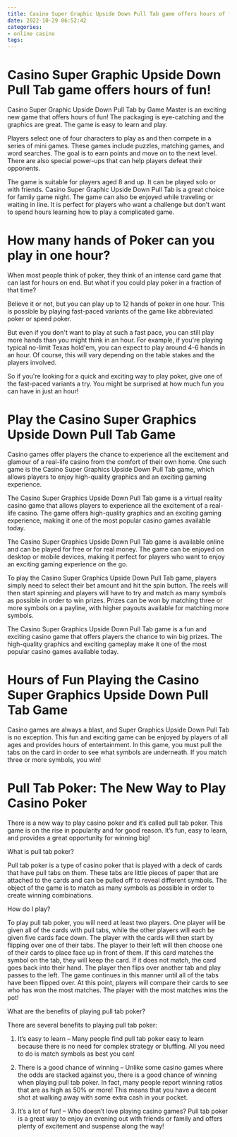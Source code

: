 ```yaml
---
title: Casino Super Graphic Upside Down Pull Tab game offers hours of fun!
date: 2022-10-29 06:52:42
categories:
- online casino
tags:
---
```



#  Casino Super Graphic Upside Down Pull Tab game offers hours of fun!

Casino Super Graphic Upside Down Pull Tab by Game Master is an exciting new game that offers hours of fun! The packaging is eye-catching and the graphics are great. The game is easy to learn and play.

Players select one of four characters to play as and then compete in a series of mini games. These games include puzzles, matching games, and word searches. The goal is to earn points and move on to the next level. There are also special power-ups that can help players defeat their opponents.

The game is suitable for players aged 8 and up. It can be played solo or with friends. Casino Super Graphic Upside Down Pull Tab is a great choice for family game night. The game can also be enjoyed while traveling or waiting in line. It is perfect for players who want a challenge but don’t want to spend hours learning how to play a complicated game.

#  How many hands of Poker can you play in one hour?

When most people think of poker, they think of an intense card game that can last for hours on end. But what if you could play poker in a fraction of that time?

Believe it or not, but you can play up to 12 hands of poker in one hour. This is possible by playing fast-paced variants of the game like abbreviated poker or speed poker.

But even if you don't want to play at such a fast pace, you can still play more hands than you might think in an hour. For example, if you're playing typical no-limit Texas hold'em, you can expect to play around 4-6 hands in an hour. Of course, this will vary depending on the table stakes and the players involved.

So if you're looking for a quick and exciting way to play poker, give one of the fast-paced variants a try. You might be surprised at how much fun you can have in just an hour!

#  Play the Casino Super Graphics Upside Down Pull Tab Game

Casino games offer players the chance to experience all the excitement and glamour of a real-life casino from the comfort of their own home. One such game is the Casino Super Graphics Upside Down Pull Tab game, which allows players to enjoy high-quality graphics and an exciting gaming experience.

The Casino Super Graphics Upside Down Pull Tab game is a virtual reality casino game that allows players to experience all the excitement of a real-life casino. The game offers high-quality graphics and an exciting gaming experience, making it one of the most popular casino games available today.

The Casino Super Graphics Upside Down Pull Tab game is available online and can be played for free or for real money. The game can be enjoyed on desktop or mobile devices, making it perfect for players who want to enjoy an exciting gaming experience on the go.

To play the Casino Super Graphics Upside Down Pull Tab game, players simply need to select their bet amount and hit the spin button. The reels will then start spinning and players will have to try and match as many symbols as possible in order to win prizes. Prizes can be won by matching three or more symbols on a payline, with higher payouts available for matching more symbols.

The Casino Super Graphics Upside Down Pull Tab game is a fun and exciting casino game that offers players the chance to win big prizes. The high-quality graphics and exciting gameplay make it one of the most popular casino games available today.

#  Hours of Fun Playing the Casino Super Graphics Upside Down Pull Tab Game



Casino games are always a blast, and Super Graphics Upside Down Pull Tab is no exception. This fun and exciting game can be enjoyed by players of all ages and provides hours of entertainment. In this game, you must pull the tabs on the card in order to see what symbols are underneath. If you match three or more symbols, you win!

#  Pull Tab Poker: The New Way to Play Casino Poker

There is a new way to play casino poker and it’s called pull tab poker. This game is on the rise in popularity and for good reason. It’s fun, easy to learn, and provides a great opportunity for winning big!

What is pull tab poker?

Pull tab poker is a type of casino poker that is played with a deck of cards that have pull tabs on them. These tabs are little pieces of paper that are attached to the cards and can be pulled off to reveal different symbols. The object of the game is to match as many symbols as possible in order to create winning combinations.

How do I play?

To play pull tab poker, you will need at least two players. One player will be given all of the cards with pull tabs, while the other players will each be given five cards face down. The player with the cards will then start by flipping over one of their tabs. The player to their left will then choose one of their cards to place face up in front of them. If this card matches the symbol on the tab, they will keep the card. If it does not match, the card goes back into their hand. The player then flips over another tab and play passes to the left. The game continues in this manner until all of the tabs have been flipped over. At this point, players will compare their cards to see who has won the most matches. The player with the most matches wins the pot!

What are the benefits of playing pull tab poker?

There are several benefits to playing pull tab poker:

1) It’s easy to learn – Many people find pull tab poker easy to learn because there is no need for complex strategy or bluffing. All you need to do is match symbols as best you can!

2) There is a good chance of winning – Unlike some casino games where the odds are stacked against you, there is a good chance of winning when playing pull tab poker. In fact, many people report winning ratios that are as high as 50% or more! This means that you have a decent shot at walking away with some extra cash in your pocket.

3) It’s a lot of fun! – Who doesn’t love playing casino games? Pull tab poker is a great way to enjoy an evening out with friends or family and offers plenty of excitement and suspense along the way!